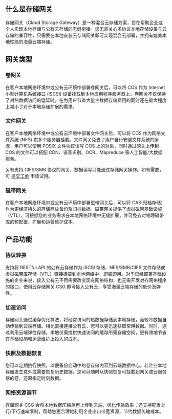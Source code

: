 ## 什么是存储网关
存储网关（Cloud Storage Gateway）是一种混合云存储方案，旨在帮助企业或个人实现本地存储与公有云存储的无缝衔接。您无需关心多协议本地存储设备与云存储的兼容性，只需要在本地安装云存储网关即可实现混合云部署，并拥有媲美本地性能的海量云端存储。

## 网关类型
### 卷网关
在客户本地网络环境中或公有云环境中部署卷网关后，可以将 COS 作为 Internet 小型计算机系统接口 (iSCSI) 设备挂载到本地应用程序服务器上。卷网关不仅保持了对热数据访问的低延时，在为用户节省大量主数据存储费用的同时还在最大程度上减小了对于本地存储扩展的需求。

### 文件网关
在客户本地网络环境中或公有云环境中部署文件网关后，可以将 COS 作为网络文件系统 (NFS) 供多个服务器挂载。文件网关免去了用户自行安装文件系统的步骤，用户可以使用 POSIX 文件协议读写 COS 上的对象，同时通过网关上传到 COS 的文件可以搭配 CDN、语音识别、OCR、Mapreduce 等人工智能/大数据服务。

另有支持 CIFS/SMB 协议的网关，数据读写只能通过存储网关操作。如有需要，可 [提交工单](https://console.cloud.tencent.com/workorder/category) 申请试用。

### 磁带网关
在客户本地网络环境中或公有云环境中部署磁带网关后，可以将 CAS(归档存储）作为更经济持久的存储存放备份及归档数据。磁带网关提供了虚拟磁带基础设施（VTL），可根据您的业务需求在本地网络环境中无缝扩展，并可免去对物理磁带库的预配置、扩展和运营维护成本。


## 产品功能
### 协议转换
支持将 RESTful API 的公有云存储作为 iSCSI 存储、NFS/SMB/CIFS 文件存储或虚拟磁带库存储（VTL）直接挂载到本地网络中，即装即用。对于已经部署基础设施的企业来说，接入公有云不再需要改变现有网络结构，也无需开发对齐网络程序的接口，使用云存储网关 CSG 即可接入公有云，享受海量云端存储的低价及弹性。

### 加速访问
存储网关通过缓存优化算法，将经常访问的热数据存储到本地存储，而较冷数据自动传输到云端存储。相比直接连接公有云，您可以更迅速获取常用数据。同时，通过利用云端弹性存储，本地仅需提供快速访问的缓存所需存储空间，更有效地节省在基础设施和运营维护上投入的成本。

### 快照及数据恢复
您可以定期执行快照，以便备份变动中的卷存储内容到云端数据中心。若企业本地存储发生意外或需要恢复历史数据，您可以随时从快照恢复可挂载到网关或云服务器的卷，还原指定时刻数据。

### 网络资源调节
存储网关 CSG 会将本地数据压缩后再上传到云端，优化传输效率；还支持配置上行/下行速率限制，帮助您更合理地利用企业出口带宽资源，节约数据传输成本。


